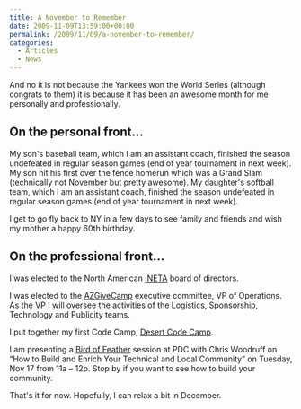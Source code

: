 ```yaml
---
title: A November to Remember
date: 2009-11-09T13:59:00+00:00
permalink: /2009/11/09/a-november-to-remember/
categories:
  - Articles
  - News
---
```

And no it is not because the Yankees won the World Series (although congrats to them) it is because it has been an awesome month for me personally and professionally.

## On the personal front…

My son's baseball team, which I am an assistant coach, finished the season undefeated in regular season games (end of year tournament in next week).  My son hit his first over the fence homerun which was a Grand Slam (technically not November but pretty awesome). My daughter's softball team, which I am an assistant coach, finished the season undefeated in regular season games (end of year tournament in next week).

I get to go fly back to NY in a few days to see family and friends and wish my mother a happy 60th birthday.

## On the professional front…

I was elected to the North American [INETA](http://www.ineta.org) board of directors.

I was elected to the [AZGiveCamp](http://www.azgivecamp.org) executive committee, VP of Operations.  As the VP I will oversee the activities of the Logistics, Sponsorship, Technology and Publicity teams.

I put together my first Code Camp, [Desert Code Camp](http://www.desertcodecamp.com/).

I am presenting a [Bird of Feather](http://pdcbof.com) session at PDC with Chris Woodruff on “How to Build and Enrich Your Technical and Local Community” on Tuesday, Nov 17 from 11a – 12p.  Stop by if you want to see how to build your community.

That's it for now.  Hopefully, I can relax a bit in December.